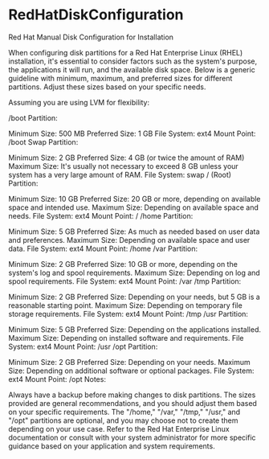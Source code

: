 # RedHatDiskConfiguration
Red Hat Manual Disk Configuration for Installation

When configuring disk partitions for a Red Hat Enterprise Linux (RHEL) installation, it's essential to consider factors such as the system's purpose, the applications it will run, and the available disk space. Below is a generic guideline with minimum, maximum, and preferred sizes for different partitions. Adjust these sizes based on your specific needs.

Assuming you are using LVM for flexibility:

/boot Partition:

Minimum Size: 500 MB
Preferred Size: 1 GB
File System: ext4
Mount Point: /boot
Swap Partition:

Minimum Size: 2 GB
Preferred Size: 4 GB (or twice the amount of RAM)
Maximum Size: It's usually not necessary to exceed 8 GB unless your system has a very large amount of RAM.
File System: swap
/ (Root) Partition:

Minimum Size: 10 GB
Preferred Size: 20 GB or more, depending on available space and intended use.
Maximum Size: Depending on available space and needs.
File System: ext4
Mount Point: /
/home Partition:

Minimum Size: 5 GB
Preferred Size: As much as needed based on user data and preferences.
Maximum Size: Depending on available space and user data.
File System: ext4
Mount Point: /home
/var Partition:

Minimum Size: 2 GB
Preferred Size: 10 GB or more, depending on the system's log and spool requirements.
Maximum Size: Depending on log and spool requirements.
File System: ext4
Mount Point: /var
/tmp Partition:

Minimum Size: 2 GB
Preferred Size: Depending on your needs, but 5 GB is a reasonable starting point.
Maximum Size: Depending on temporary file storage requirements.
File System: ext4
Mount Point: /tmp
/usr Partition:

Minimum Size: 5 GB
Preferred Size: Depending on the applications installed.
Maximum Size: Depending on installed software and requirements.
File System: ext4
Mount Point: /usr
/opt Partition:

Minimum Size: 2 GB
Preferred Size: Depending on your needs.
Maximum Size: Depending on additional software or optional packages.
File System: ext4
Mount Point: /opt
Notes:

Always have a backup before making changes to disk partitions.
The sizes provided are general recommendations, and you should adjust them based on your specific requirements.
The "/home," "/var," "/tmp," "/usr," and "/opt" partitions are optional, and you may choose not to create them depending on your use case.
Refer to the Red Hat Enterprise Linux documentation or consult with your system administrator for more specific guidance based on your application and system requirements.







